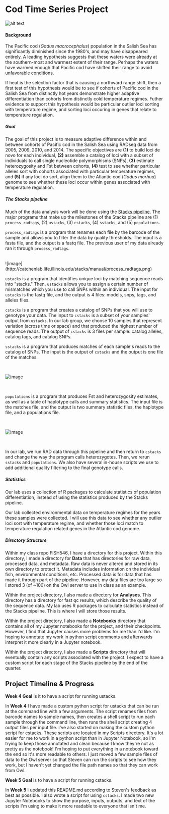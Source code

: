 # Cod Time Series Project #

![alt text](https://upload.wikimedia.org/wikipedia/commons/9/96/Gadus_macrocephalus.png)

#### Background #####

The Pacific cod (*Gadus macrocephalus*) population in the Salish Sea has significantly diminished since the 1980's, and may have disappeared entirely. A leading hypothesis suggests that these waters were already at the southern-most and warmest extent of their range. Perhaps the waters have warmed enough that Pacific cod have shifted their range to avoid unfavorable conditions.

If heat is the selection factor that is causing a northward range shift, then a first test of this hypothesis would be to see if cohorts of Pacific cod in the Salish Sea from distinctly hot years demonstrate higher adaptive differentiation than cohorts from distinctly cold temperature regimes. Futher evidence to support this hypothesis would be particular outlier loci sorting with temperature regime, and sorting loci occuring in genes that relate to temperature regulation.

##### Goal #####

The goal of this project is to measure adaptive difference within and between cohorts of Pacific cod in the Salish Sea using RADseq data from 2005, 2009, 2010, and 2014. The specific objectives are **(1)** to build loci de novo for each individual, **(2)** assemble a catalog of loci with a subset of individuals to call single nucleotide polymorphisms (SNPs), **(3)** estimate heterozygosity and Fst between cohorts, **(4)** test to see whether particular alleles sort with cohorts associated with particular temperature regimes, and **(5)** if any loci do sort, align them to the Atlantic cod (*Gadus morhua*) genome to see whether these loci occur within genes associated with temperature regulation.

##### The Stacks pipeline #####
Much of the data analysis work will be done using the [Stacks pipeline](http://catchenlab.life.illinois.edu/stacks/). The major programs that make up the milestones of the Stacks pipeline are (1) ``process_radtags``, (2) ``ustacks``, (3) ``cstacks``, (4) ``sstacks``, and (5) ``populations``.

``process_radtags`` is a program that renames each file by the barcode of the sample and allows you to filter the data by quality thresholds. The input is a fasta file, and the output is a fastq file. The previous user of my data already ran it through ``process_radtags``.

<br>
![image](http://catchenlab.life.illinois.edu/stacks/manual/process_radtags.png)

<br>

``ustacks`` is a program that identifies unique loci by matching sequence reads into "stacks." Then, ``ustacks`` allows you to assign a certain number of mismatches which you use to call SNPs within an individual. The input for ``ustacks`` is the fastq file, and the output is 4 files: models, snps, tags, and alleles files.

``cstacks`` is a program that creates a catalog of SNPs that you will use to genotype your data. The input to ``cstacks`` is a subset of your samples' output from ``ustacks``. In our lab group, we choose 10 samples that represent variation (across time or space) and that produced the highest number of sequence reads. The output of ``cstacks`` is 3 files per sample: catalog alleles, catalog tags, and catalog SNPs.

``sstacks`` is a program that produces matches of each sample's reads to the catalog of SNPs. The input is the output of ``cstacks`` and the output is one file of the matches.

<br>

![image](http://catchenlab.life.illinois.edu/stacks/manual/denovo_pipeline.png)

<br>

``populations`` is a program that produces Fst and heterozygosity estimates, as well as a table of haplotype calls and summary statistics. The input file is the matches file, and the output is two summary statistic files, the haplotype file, and a populations file.

<br>

![image](http://catchenlab.life.illinois.edu/stacks/manual/stacks_pipeline.png)

<br>

In our lab, we run RAD data through this pipeline and then return to ``cstacks`` and change the way the program calls heterozygotes. Then, we rerun ``sstacks`` and ``populations``. We also have several in-house scripts we use to add additional quality filtering to the final genotype calls.

##### Statistics #####

Our lab uses a collection of R packages to calculate statistics of population differentiation, instead of using the statistics produced by the Stacks pipeline.

Our lab collected environmental data on temperature regimes for the years these samples were collected. I will use this data to see whether any outlier loci sort with temperature regime, and whether those loci match to temperature regulation related genes in the Atlantic cod genome.

##### Directory Structure #####

Within my class repo FISH546, I have a directory for this project. Within this directory, I made a directory for **Data** that has directories for raw data, processed data, and  metadata. Raw data is never altered and stored in its own directory to protect it. Metadata includes information on the individual fish, environmental conditions, etc. Processed data is for data that has made it through part of the pipeline. However, my data files are too large so I stored 3 (of ~100) on the Owl server to use in class as an example.

Within the project directory, I also made a directory for **Analyses**. This directory has a directory for fast qc results, which describe the quality of the sequence data. My lab uses R packages to calculate statistics instead of the Stacks pipeline. This is where I will store those results.

Within the project directory, I also made a **Notebooks** directory that contains all of my Jupyter notebooks for the project, and their checkpoints. However, I find that Jupyter causes more problems for me than I'd like. I'm hoping to annotate my work in python script comments and afterwards interpret it more clearly in a Jupyter notebook.

Within the project directory, I also made a **Scripts** directory that will eventually contain any scripts associated with the project. I expect to have a custom script for each stage of the Stacks pipeline by the end of the quarter. 


## Project Timeline & Progress ##

**Week 4 Goal** is it to have a script for running ustacks.

In **Week 4** I have made a custom python script for ustacks that can be run at the command line with a few arguments. The script renames files from barcode names to sample names, then creates a shell script to run each sample through the command line, then runs the shell script creating 4 output files per input file. I've also started on making the custom python script for cstacks. These scripts are located in my Scripts directory. It's a lot easier for me to work in a python script than in Jupyter Notebook, so I'm trying to keep those annotated and clean because I know they're not as pretty as the notebook! I'm hoping to put everything in a notebook toward the end so it's more readable to others. I just moved a few sample files of data to the Owl server so that Steven can run the scripts to see how they work, but I haven't yet changed the file path names so that they can work from Owl.

**Week 5 Goal** is to have a script for running cstacks.

In **Week 5** I updated this README.md according to Steven's feedback as best as possible. I also wrote a script for using ``cstacks``. I made two new Jupyter Notebooks to show the purpose, inputs, outputs, and text of the scripts I'm using to make it more readable to everyone that isn't me.

